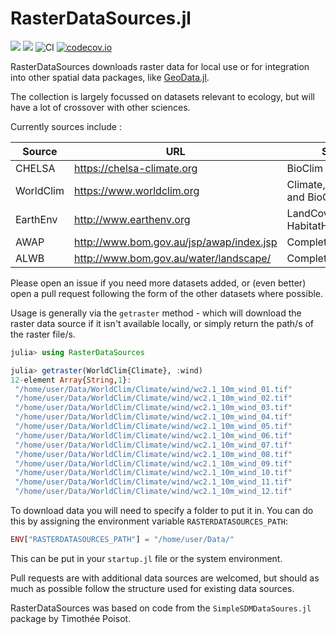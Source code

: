 # RasterDataSources.jl

[![](https://img.shields.io/badge/docs-stable-blue.svg)](https://cesaraustralia.github.io/RasterDataSources.jl/stable)
[![](https://img.shields.io/badge/docs-dev-blue.svg)](https://cesaraustralia.github.io/RasterDataSources.jl/dev)
![CI](https://github.com/cesaraustralia/RasterDataSources.jl/workflows/CI/badge.svg)
[![codecov.io](http://codecov.io/github/cesaraustralia/RasterDataSources.jl/coverage.svg?branch=master)](http://codecov.io/github/cesaraustralia/RasterDataSources.jl?branch=master)

RasterDataSources downloads raster data for local use or for integration
into other spatial data packages, like
[GeoData.jl](https://github.com/rafaqz/GeoData.jl).

The collection is largely focussed on datasets relevant to ecology,
but will have a lot of crossover with other sciences.

Currently sources include :

| Source    | URL                                      | Status                               |
| --------- | ---------------------------------------- |--------------------------------------|
| CHELSA    | https://chelsa-climate.org               | BioClim layers only                  |
| WorldClim | https://www.worldclim.org                | Climate, Weather and BioClim layers  |
| EarthEnv  | http://www.earthenv.org                  | LandCover and HabitatHeterogeneity   |
| AWAP      | http://www.bom.gov.au/jsp/awap/index.jsp | Complete                             |
| ALWB      | http://www.bom.gov.au/water/landscape/   | Complete                             |

Please open an issue if you need more datasets added, or (even better) open a pull request 
following the form of the other datasets where possible.


Usage is generally via the `getraster` method - which will download the
raster data source if it isn't available locally, or simply return the path/s
of the raster file/s.

```julia
julia> using RasterDataSources

julia> getraster(WorldClim{Climate}, :wind)
12-element Array{String,1}:
 "/home/user/Data/WorldClim/Climate/wind/wc2.1_10m_wind_01.tif"
 "/home/user/Data/WorldClim/Climate/wind/wc2.1_10m_wind_02.tif"
 "/home/user/Data/WorldClim/Climate/wind/wc2.1_10m_wind_03.tif"
 "/home/user/Data/WorldClim/Climate/wind/wc2.1_10m_wind_04.tif"
 "/home/user/Data/WorldClim/Climate/wind/wc2.1_10m_wind_05.tif"
 "/home/user/Data/WorldClim/Climate/wind/wc2.1_10m_wind_06.tif"
 "/home/user/Data/WorldClim/Climate/wind/wc2.1_10m_wind_07.tif"
 "/home/user/Data/WorldClim/Climate/wind/wc2.1_10m_wind_08.tif"
 "/home/user/Data/WorldClim/Climate/wind/wc2.1_10m_wind_09.tif"
 "/home/user/Data/WorldClim/Climate/wind/wc2.1_10m_wind_10.tif"
 "/home/user/Data/WorldClim/Climate/wind/wc2.1_10m_wind_11.tif"
 "/home/user/Data/WorldClim/Climate/wind/wc2.1_10m_wind_12.tif"
```

To download data you will need to specify a folder to put it in. You can do this
by assigning the environment variable `RASTERDATASOURCES_PATH`:

```julia
ENV["RASTERDATASOURCES_PATH"] = "/home/user/Data/"
```

This can be put in your `startup.jl` file or the system environment.


Pull requests are with additional data sources are welcomed, but should as much as
possible follow the structure used for existing data sources.

RasterDataSources was based on code from the `SimpleSDMDataSoures.jl`
package by Timothée Poisot.
